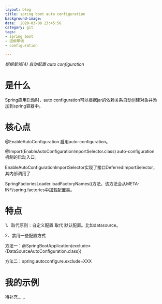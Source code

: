 ```yaml
---
layout: blog
title: spring boot auto configuration
background-image: 
date:  2020-03-08 23:45:56
category: git
tags:
- spring boot
- 提纲挈领
- configuration

---
```


*提纲挈领(4)	自动配置 auto configuration*

# 是什么

Spring应用启动时，auto configuration可以根据jar的依赖关系自动创建对象并添加到spring容器中。

# 核心点

@EnableAutoConfiguration 启用auto-configuration。

@Import(EnableAutoConfigurationImportSelector.class)  auto-configuration机制的启动入口。

EnableAutoConfigurationImportSelector实现了接口DeferredImportSelector，其内部调用了

SpringFactoriesLoader.loadFactoryNames()方法，该方法会从META-INF/spring.factories中加载配置类。

# 特点

1、取代原则：自定义配置 取代 默认配置。比如datasource。

2、禁用一些配置方式

方法一：@SpringBootApplication(exclude={DataSourceAutoConfiguration.class})

方法二：spring.autoconfigure.exclude=XXX

# 我的示例

待补充……



